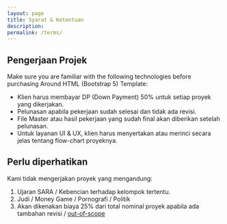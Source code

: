 ```yaml
---
layout: page
title: Syarat & Ketentuan
description:
permalink: /terms/
---
```


<section class="container pb-4">
	<div class="row pb-2 pb-sm-3">
		<div class="col-lg-9 offset-lg-1 position-relative zindex-5">
			<div class="card border-0 mb-4">
				<div class="card-body">
					<h2 class="h3">Pengerjaan Projek</h2>
					<p>Make sure you are familiar with the following technologies before purchasing Around HTML (Bootstrap 5) Template:</p>
					<ul class="ps-4">
						<li class="mb-2">Klien harus membayar DP (Down Payment) 50% untuk setiap proyek yang dikerjakan.</li>
						<li class="mb-2">Pelunasan apabila pekerjaan sudah selesai dan tidak ada revisi.</li>
						<li class="mb-2">File Master atau hasil pekerjaan yang sudah final akan diberikan setelah pelunasan.</li>
						<li class="mb-2">Untuk layanan UI & UX, klien harus menyertakan atau merinci secara jelas tentang flow-chart proyeknya.</li>
					</ul>
					<h2 class="h3 pt-4 mt-4">Perlu diperhatikan</h2>
					<p>Kami tidak mengerjakan proyek yang mengandung:</p>
					<ol class="ps-4">
						<li class="mb-2">Ujaran SARA / Kebencian terhadap kelompok tertentu.</li>
						<li class="mb-1">Judi / Money Game / Pornografi / Politik</li>
						<li class="mb-1">Akan dikenakan biaya 25% dari total nominal proyek apabila ada tambahan revisi / <a class="text-dark" href="https://www.wrike.com/professional-services-guide/faq/what-does-out-of-scope-mean/" target="_blank">out-of-scope</a></li>
					</ol>
				</div>
			</div>
		</div>
	</div>
</section>
